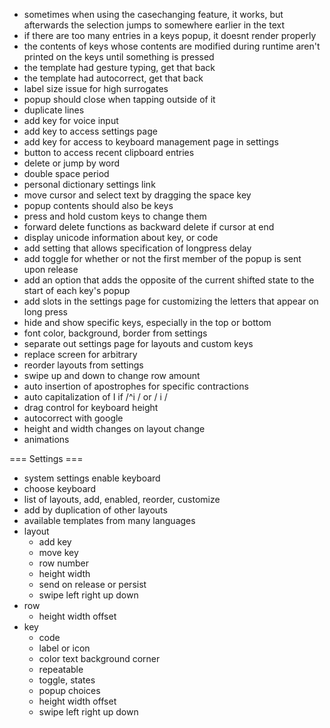 + sometimes when using the casechanging feature, it works, but afterwards the selection jumps to somewhere earlier in the text
+ if there are too many entries in a keys popup, it doesnt render properly
+ the contents of keys whose contents are modified during runtime aren't printed on the keys until something is pressed
+ the template had gesture typing, get that back
+ the template had autocorrect, get that back
+ label size issue for high surrogates
+ popup should close when tapping outside of it
+ duplicate lines
+ add key for voice input
+ add key to access settings page
+ add key for access to keyboard management page in settings
+ button to access recent clipboard entries
+ delete or jump by word
+ double space period
+ personal dictionary settings link
+ move cursor and select text by dragging the space key
+ popup contents should also be keys
+ press and hold custom keys to change them
+ forward delete functions as backward delete if cursor at end
+ display unicode information about key, or code
+ add setting that allows specification of longpress delay
+ add toggle for whether or not the first member of the popup is sent upon release
+ add an option that adds the opposite of the current shifted state to the start of each key's popup
+ add slots in the settings page for customizing the letters that appear on long press
+ hide and show specific keys, especially in the top or bottom
+ font color, background, border from settings
+ separate out settings page for layouts and custom keys
+ replace screen for arbitrary
+ reorder layouts from settings
+ swipe up and down to change row amount 
+ auto insertion of apostrophes for specific contractions
+ auto capitalization of I if /^i / or / i /
+ drag control for keyboard height
+ autocorrect with google
+ height and width changes on layout change
+ animations

=== Settings ===
+ system settings enable keyboard
+ choose keyboard
+ list of layouts, add, enabled, reorder, customize
+ add by duplication of other layouts
+ available templates from many languages
+ layout
  + add key
  + move key
  + row number
  + height width
  + send on release or persist
  + swipe left right up down
+ row
  + height width offset
+ key
  + code
  + label or icon
  + color text background corner
  + repeatable
  + toggle, states
  + popup choices
  + height width offset
  + swipe left right up down